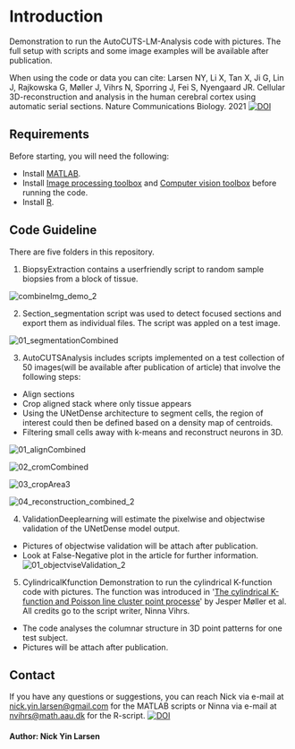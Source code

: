 # Introduction
Demonstration to run the AutoCUTS-LM-Analysis code with pictures.
The full setup with scripts and some image examples will be available after publication.

When using the code or data you can cite: Larsen NY, Li X, Tan X, Ji G, Lin J, Rajkowska G, Møller J, Vihrs N, Sporring J, Fei S, Nyengaard JR. Cellular 3D-reconstruction and analysis in the human cerebral cortex using automatic serial sections. Nature Communications Biology. 2021 
[![DOI](https://zenodo.org/badge/DOI/10.5281/zenodo.5163245.svg)](https://doi.org/10.5281/zenodo.5163245)

## Requirements 
Before starting, you will need the following:

- Install [MATLAB](https://www.mathworks.com/downloads/).
- Install [Image processing toolbox](https://www.mathworks.com/products/image.html) and [Computer vision toolbox](https://www.mathworks.com/products/computer-vision.html) before running the code. 
- Install [R](https://cran.r-project.org/).

## Code Guideline

There are five folders in this repository.

1. BiopsyExtraction contains a userfriendly script to random sample biopsies from a block of tissue.  

![combineImg_demo_2](https://user-images.githubusercontent.com/70948370/124442992-937c9d00-dd7d-11eb-8a5f-0c1258bcc460.png)



2. Section_segmentation script was used to detect focused sections and export them as individual files. The script was appled on a test image.

![01_segmentationCombined](https://user-images.githubusercontent.com/70948370/100010000-ea75c900-2dcf-11eb-9ce9-e4a37dcf3f7b.png)



3. AutoCUTSAnalysis includes scripts implemented on a test collection of 50 images(will be available after publication of article) that involve the following steps:
- Align sections
- Crop aligned stack where only tissue appears
- Using the UNetDense architecture to segment cells, the region of interest could then be defined based on a density map of centroids.
- Filtering small cells away with k-means and reconstruct neurons in 3D. 

![01_alignCombined](https://user-images.githubusercontent.com/70948370/100010106-0d07e200-2dd0-11eb-8599-7741753e5d92.png)

![02_cromCombined](https://user-images.githubusercontent.com/70948370/100010154-20b34880-2dd0-11eb-8523-ddbdca6de5d5.png)

![03_cropArea3](https://user-images.githubusercontent.com/70948370/126832495-f481a92e-8e59-4d83-9ccd-7c810bbbb403.png)

![04_reconstruction_combined_2](https://user-images.githubusercontent.com/70948370/128166643-cbe0b2f0-50c9-4d02-b8fc-a4ee01c207e1.png)



4. ValidationDeeplearning will estimate the pixelwise and objectwise validation of the UNetDense model output.
- Pictures of objectwise validation will be attach after publication.
- Look at False-Negative plot in the article for further information.
![01_objectviseValidation_2](https://user-images.githubusercontent.com/70948370/100723354-f3fbc400-33c1-11eb-8324-dc380dd80791.PNG)

5. CylindricalKfunction
Demonstration to run the cylindrical K-function code with pictures. The function was introduced in '[The cylindrical K-function and Poisson line cluster point processe](https://arxiv.org/abs/1503.07423)' by Jesper Møller et al. 
All credits go to the script writer, Ninna Vihrs.
- The code analyses the columnar structure in 3D point patterns for one test subject.
- Pictures will be attach after publication.



## Contact
If you have any questions or suggestions, you can reach Nick via e-mail at nick.yin.larsen@gmail.com for the MATLAB scripts or Ninna via e-mail at nvihrs@math.aau.dk for the R-script.
[![DOI](https://zenodo.org/badge/DOI/10.5281/zenodo.5163245.svg)](https://doi.org/10.5281/zenodo.5163245)

#### Author: Nick Yin Larsen

